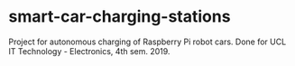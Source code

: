 # smart-car-charging-stations
Project for autonomous charging of Raspberry Pi robot cars. Done for UCL IT Technology - Electronics, 4th sem. 2019.
